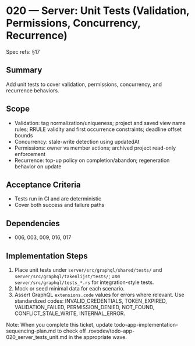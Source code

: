 # 020 — Server: Unit Tests (Validation, Permissions, Concurrency, Recurrence)

Spec refs: §17

## Summary
Add unit tests to cover validation, permissions, concurrency, and recurrence behaviors.

## Scope
- Validation: tag normalization/uniqueness; project and saved view name rules; RRULE validity and first occurrence constraints; deadline offset bounds
- Concurrency: stale-write detection using updatedAt
- Permissions: owner vs member actions; archived project read-only enforcement
- Recurrence: top-up policy on completion/abandon; regeneration behavior on update

## Acceptance Criteria
- Tests run in CI and are deterministic
- Cover both success and failure paths

## Dependencies
- 006, 003, 009, 016, 017

## Implementation Steps
1) Place unit tests under `server/src/graphql/shared/tests/` and `server/src/graphql/takenlijst/tests/`; use `server/src/graphql/tests_*.rs` for integration-style tests.
2) Mock or seed minimal data for each scenario.
3) Assert GraphQL `extensions.code` values for errors where relevant. Use standardized codes: INVALID_CREDENTIALS, TOKEN_EXPIRED, VALIDATION_FAILED, PERMISSION_DENIED, NOT_FOUND, CONFLICT_STALE_WRITE, INTERNAL_ERROR.


Note: When you complete this ticket, update todo-app-implementation-sequencing-plan.md to check off .rovodev/todo-app-020_server_tests_unit.md in the appropriate wave.
